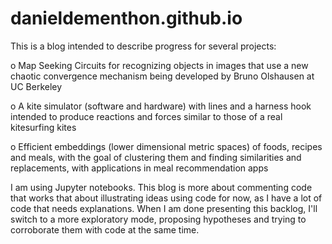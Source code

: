 # danieldementhon.github.io
This is a blog intended to describe progress for several projects:

o Map Seeking Circuits for recognizing objects in images that use a new chaotic convergence mechanism being developed by Bruno Olshausen at UC Berkeley

o A kite simulator (software and hardware) with lines and a harness hook intended to produce reactions and forces similar to those of a real kitesurfing kites

o Efficient embeddings (lower dimensional metric spaces) of foods, recipes and meals, with the goal of clustering them and finding similarities and replacements, with applications in meal recommendation apps

I am using Jupyter notebooks. This blog is more about commenting code that works that about illustrating ideas using code for now, as I have a lot of code that needs explanations. When I am done presenting this backlog, I'll switch to a more exploratory mode, proposing hypotheses and trying to corroborate them with code at the same time.
